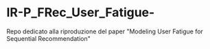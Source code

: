 # IR-P_FRec_User_Fatigue-
Repo dedicato alla riproduzione del paper "Modeling User Fatigue for Sequential Recommendation"
